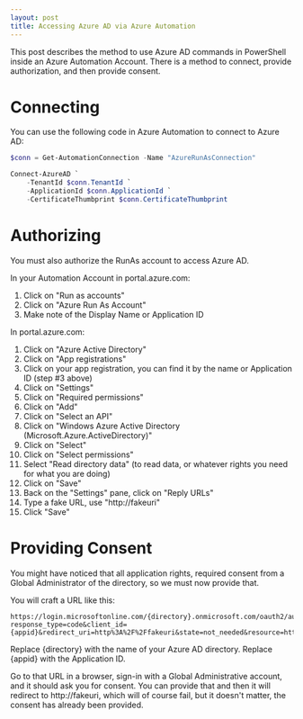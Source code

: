 ```yaml
---
layout: post
title: Accessing Azure AD via Azure Automation
---
```


This post describes the method to use Azure AD commands in PowerShell inside an Azure Automation Account. There is a method to connect, provide authorization, and then provide consent.

# Connecting

You can use the following code in Azure Automation to connect to Azure AD:

```powershell
$conn = Get-AutomationConnection -Name "AzureRunAsConnection"

Connect-AzureAD `
    -TenantId $conn.TenantId `
    -ApplicationId $conn.ApplicationId `
    -CertificateThumbprint $conn.CertificateThumbprint
```

# Authorizing

You must also authorize the RunAs account to access Azure AD.

In your Automation Account in portal.azure.com:
1. Click on "Run as accounts"
2. Click on "Azure Run As Account"
3. Make note of the Display Name or Application ID

In portal.azure.com:
1. Click on "Azure Active Directory"
2. Click on "App registrations"
3. Click on your app registration, you can find it by the name or Application ID (step #3 above)
4. Click on "Settings"
5. Click on "Required permissions"
6. Click on "Add"
7. Click on "Select an API"
8. Click on "Windows Azure Active Directory (Microsoft.Azure.ActiveDirectory)"
9. Click on "Select"
10. Click on "Select permissions"
11. Select "Read directory data" (to read data, or whatever rights you need for what you are doing)
12. Click on "Save"
13. Back on the "Settings" pane, click on "Reply URLs"
14. Type a fake URL, use "http://fakeuri"
15. Click "Save"

# Providing Consent

You might have noticed that all application rights, required consent from a Global Administrator of the directory, so we must now provide that.

You will craft a URL like this:

```
https://login.microsoftonline.com/{directory}.onmicrosoft.com/oauth2/authorize?response_type=code&client_id={appid}&redirect_uri=http%3A%2F%2Ffakeuri&state=not_needed&resource=https%3A%2F%2Fgraph.windows.net&prompt=admin_consent
```

Replace {directory} with the name of your Azure AD directory. Replace {appid} with the Application ID.

Go to that URL in a browser, sign-in with a Global Administrative account, and it should ask you for consent. You can provide that and then it will redirect to http://fakeuri, which will of course fail, but it doesn't matter, the consent has already been provided.
